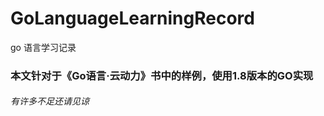 # GoLanguageLearningRecord
go  语言学习记录

### 本文针对于《Go语言·云动力》[](https://github.com/HatsuneMikuV/GoLanguageLearningRecord/blob/master/learn/Go%E8%AF%AD%E8%A8%80%C2%B7%E4%BA%91%E5%8A%A8%E5%8A%9B.pdf)书中的样例，使用1.8版本的GO实现
###### 有许多不足还请见谅
